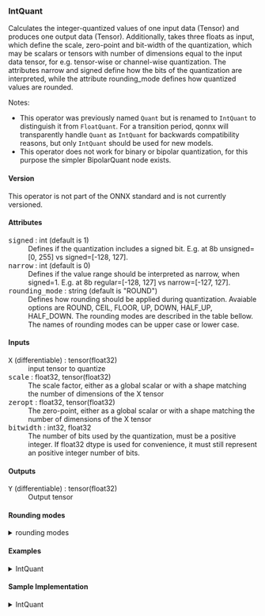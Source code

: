 ### <a name="Quant"></a><a name="abs">**IntQuant**</a>

Calculates the integer-quantized values of one input data (Tensor<T>) and produces one output data (Tensor<T>).
Additionally, takes three floats as input, which define the scale, zero-point and bit-width of the quantization,
which may be scalars or tensors with number of dimensions equal to the input data tensor, for e.g. tensor-wise
or channel-wise quantization.
The attributes narrow and signed define how the bits of the quantization are interpreted, while the attribute
rounding_mode defines how quantized values are rounded.

Notes:
* This operator was previously named `Quant` but is renamed to `IntQuant` to distinguish it from `FloatQuant`. For a transition period, qonnx will transparently handle `Quant` as `IntQuant` for backwards compatibility reasons, but only `IntQuant` should be used for new models.
* This operator does not work for binary or bipolar quantization, for this purpose the simpler BipolarQuant node exists.

#### Version

This operator is not part of the ONNX standard and is not currently versioned.

#### Attributes

<dl>
<dt><tt>signed</tt> : int (default is 1)</dt>
<dd>Defines if the quantization includes a signed bit. E.g. at 8b unsigned=[0, 255] vs signed=[-128, 127].</dd>
<dt><tt>narrow</tt> : int (default is 0)</dt>
<dd>Defines if the value range should be interpreted as narrow, when signed=1. E.g. at 8b regular=[-128, 127] vs narrow=[-127, 127].</dd>
<dt><tt>rounding_mode</tt> : string (default is "ROUND")</dt>
<dd>Defines how rounding should be applied during quantization. Avaiable options are ROUND, CEIL, FLOOR, UP, DOWN, HALF_UP, HALF_DOWN. The rounding modes are described in the table bellow. The names of rounding modes can be upper case or lower case.</dd>
</dl>

#### Inputs

<dl>
<dt><tt>X</tt> (differentiable) : tensor(float32)</dt>
<dd>input tensor to quantize</dd>
<dt><tt>scale</tt> : float32, tensor(float32)</dt>
<dd>The scale factor, either as a global scalar or with a shape matching the number of dimensions of the X tensor</dd>
<dt><tt>zeropt</tt> : float32, tensor(float32) </dt>
<dd>The zero-point, either as a global scalar or with a shape matching the number of dimensions of the X tensor</dd>
<dt><tt>bitwidth</tt> : int32, float32</dt>
<dd>The number of bits used by the quantization, must be a positive integer. If float32 dtype is used for convenience, it must still represent an positive integer number of bits.</dd>
</dl>


#### Outputs

<dl>
<dt><tt>Y</tt> (differentiable) : tensor(float32)</dt>
<dd>Output tensor</dd>
</dl>


#### Rounding modes
<details>
<summary>rounding modes</summary>

| **Number \ ROUNDING_MODE** | ROUND=HALF_EVEN | CEIL | FLOOR | UP | DOWN | HALF_UP | HALF_DOWN |
|----------------------------|-----------------|------|-------|----|------|---------|-----------|
| 5.5                        | 6               | 6    | 5     | 6  | 5    | 6       | 5         |
| 2.5                        | 2               | 3    | 2     | 3  | 2    | 3       | 2         |
| 1.6                        | 2               | 2    | 1     | 2  | 1    | 2       | 2         |
| 1.1                        | 1               | 2    | 1     | 2  | 1    | 1       | 1         |
| 1.0                        | 1               | 1    | 1     | 1  | 1    | 1       | 1         |
| -1.0                       | -1              | -1   | -1    | -1 | -1   | -1      | -1        |
| -1.1                       | -1              | -1   | -2    | -2 | -1   | -1      | -1        |
| -1.6                       | -2              | -1   | -2    | -2 | -1   | -2      | -2        |
| -2.5                       | -2              | -2   | -3    | -3 | -2   | -3      | -2        |
| -5.5                       | -6              | -5   | -6    | -6 | -5   | -6      | -5        |
</details>

#### Examples
<details>
<summary>IntQuant</summary>

```python
from onnx import helper
import numpy as np

# Define node settings and input
x = np.random.randn(100).astype(np.float32)*10.
scale = np.array(1.)
zeropt = np.array(0.)
bitwidth = np.array(4)
signed = 1
narrow = 0
rounding_mode = "ROUND"

# Create node
node = helper.make_node(
    'IntQuant',
    domain='finn.custom_op.general',
    inputs=['x', 'scale', 'zeropt', 'bitwidth'],
    outputs=['y'],
    narrow=narrow,
    signed=signed,
    rounding_mode=rounding_mode,
)

# Execute the same settings with the reference implementation (quant)
# See the sample implementation for more details on quant.
output_ref = quant(x, scale, zeropt, bitwidth, signed, narrow, rounding_mode)

# Execute node and compare
expect(node, inputs=[x, scale, zeropt, bitwidth], outputs=[output_ref], name='test_intquant')

```

</details>


#### Sample Implementation

<details>
<summary>IntQuant</summary>

```python
# SPDX-License-Identifier: Apache-2.0

from __future__ import absolute_import
from __future__ import division
from __future__ import print_function
from __future__ import unicode_literals

import numpy as np

def quant(inp_tensor, scale, zeropt, bitwidth, signed, narrow, rounding_mode):
    # Port of IntQuant class from Brevitas: https://bit.ly/2S6qvZJ
    # Scaling
    y_int = inp_tensor / scale
    y_int = y_int + zeropt
    # Clamping
    min_int_val = min_int(signed, narrow, bitwidth)
    max_int_val = max_int(signed, narrow, bitwidth)
    y_int = np.where(y_int > max_int_val, max_int_val.astype(y_int.dtype), y_int)
    y_int = np.where(y_int < min_int_val, min_int_val.astype(y_int.dtype), y_int)
    # Rounding
    rounding_fx = resolve_rounding_mode(rounding_mode)
    y_int = rounding_fx(y_int)

    # Re-scaling
    out_tensor = y_int - zeropt
    out_tensor = out_tensor * scale

    return out_tensor

def min_int(signed: bool, narrow_range: bool, bit_width: int) -> int:
    """Compute the minimum integer representable by a given number of bits.
    Args:
        signed (bool): Indicates whether the represented integer is signed or not.
        narrow_range (bool): Indicates whether to narrow the minimum value
        represented by 1.
        bit_width (int): Number of bits available for the representation.
    Returns:
        int: Maximum unsigned integer that can be represented according to
        the input arguments.
    Examples:
        >>> min_int(signed=True, narrow_range=True, bit_width=8)
        int(-127)
        >>> min_int(signed=False, narrow_range=True, bit_width=8)
        int(0)
        >>> min_int(signed=True, narrow_range=False, bit_width=8)
        int(-128)
        >>> min_int(signed=False, narrow_range=False, bit_width=8)
        int(0)
    """
    if signed and narrow_range:
        value = -(2 ** (bit_width - 1)) + 1
    elif signed and not narrow_range:
        value = -(2 ** (bit_width - 1))
    else:
        value = 0 * bit_width
    return value


def max_int(signed: bool, narrow_range: bool, bit_width: int) -> int:
    """Compute the maximum integer representable by a given number of bits.
    Args:
        signed (bool): Indicates whether the represented integer is signed or not.
        narrow_range (bool): Indicates whether to narrow the maximum unsigned value
        represented by 1.
        bit_width (int): Number of bits available for the representation.
    Returns:
        Tensor: Maximum integer that can be represented according to
        the input arguments.
    Examples:
        >>> max_int(signed=True, narrow_range=True, bit_width=8)
        int(127)
        >>> max_int(signed=False, narrow_range=True, bit_width=8)
        int(254)
        >>> max_int(signed=True, narrow_range=False, bit_width=8)
        int(127)
        >>> max_int(signed=False, narrow_range=False, bit_width=8)
        int(255)
    """
    if not signed and not narrow_range:
        value = (2 ** bit_width) - 1
    elif not signed and narrow_range:
        value = (2 ** bit_width) - 2
    else:
        value = (2 ** (bit_width - 1)) - 1
    return value

def resolve_rounding_mode(mode_string):
    """Resolve the rounding mode string of IntQuant and Trunc ops
    to the corresponding numpy functions."""
    if mode_string == "ROUND":
        return np.round
    elif mode_string == "CEIL":
        return np.ceil
    elif mode_string == "FLOOR":
        return np.floor
    else:
        raise ValueError(f"Could not resolve rounding mode called: {mode_string}")

```

</details>
